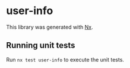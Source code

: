 # user-info

This library was generated with [Nx](https://nx.dev).

## Running unit tests

Run `nx test user-info` to execute the unit tests.
